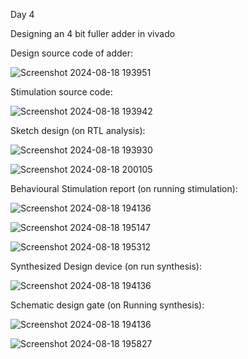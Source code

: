 Day 4 

Designing an 4 bit fuller adder in vivado

Design source code of adder:

![Screenshot 2024-08-18 193951](https://github.com/user-attachments/assets/e0b6a35e-27a1-4518-828b-0f7511c959d5)

Stimulation source code:

![Screenshot 2024-08-18 193942](https://github.com/user-attachments/assets/9234373a-0a8e-42e2-ab94-0ff366a547cf)

Sketch design (on RTL analysis):

![Screenshot 2024-08-18 193930](https://github.com/user-attachments/assets/df9a1496-a0b6-449b-81ea-3a1145e8b132)

![Screenshot 2024-08-18 200105](https://github.com/user-attachments/assets/b5440eaa-fb0b-417d-b49a-4e690fd0ec33)

Behavioural Stimulation report (on running stimulation):

![Screenshot 2024-08-18 194136](https://github.com/user-attachments/assets/51d243aa-21a7-44da-8a39-44645c848e14)

![Screenshot 2024-08-18 195147](https://github.com/user-attachments/assets/7d313d49-7216-4fbc-97fe-a6eebe9363bb)

![Screenshot 2024-08-18 195312](https://github.com/user-attachments/assets/82e61644-8dca-48ea-afc0-dc0de0735b54)

Synthesized Design device (on run synthesis):

![Screenshot 2024-08-18 194136](https://github.com/user-attachments/assets/df8290fa-3d14-4ab9-996b-332b7afb25de)

Schematic design gate (on Running synthesis):

![Screenshot 2024-08-18 194136](https://github.com/user-attachments/assets/db9cd05d-304e-41a0-804a-c53eefb2be2c)

![Screenshot 2024-08-18 195827](https://github.com/user-attachments/assets/853384a6-2694-4ced-a20e-b03a0a9e9888)
